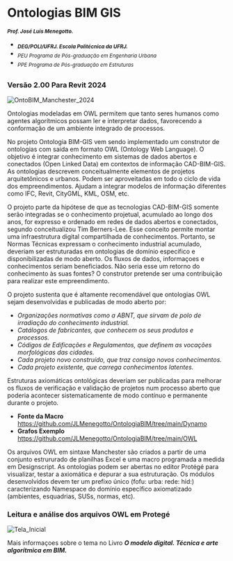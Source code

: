 # Ontologias BIM GIS
<sub> **_Prof. José Luis Menegotto._**</sub> 
+ <sub> **_DEG/POLI/UFRJ. Escola Politécnica da UFRJ._**</sub>
+ <sub> _PEU Programa de Pós-graduação em Engenharia Urbana_</sub>
+ <sub> _PPE Programa de Pós-graduação em Estruturas_</sub>
## 

### **Versão 2.00 Para Revit 2024**

![OntoBIM_Manchester_2024](https://github.com/JLMenegotto/OntologiaBIM/assets/9437020/2bbd8b0d-971d-4b5e-a9c2-ad7caf53a90f)

Ontologias modeladas em OWL permitem que tanto seres humanos como agentes algorítmicos possam ler e interpretar dados, favorecendo a conformação de um ambiente integrado de processos. 

No projeto Ontologia BIM-GIS vem sendo implementado um construtor de ontologias com saida em formato OWL (Ontology Web Language). O objetivo é integrar conhecimento em sistemas de dados abertos e conectados (Open Linked Data) em contextos de informação CAD-BIM-GIS. As ontologias descrevem conceitualmente elementos de projetos arquitetônicos e urbanos. Podem ser aproveitadas em todo o ciclo de vida dos empreendimentos. Ajudam a integrar modelos de informação diferentes como IFC, Revit, CityGML, KML, OSM, etc.

O projeto parte da hipótese de que as tecnologias CAD-BIM-GIS somente serão integradas se o conhecimento projetual, acumulado ao longo dos anos, for expresso e ordenado em redes de dados abertos e conectados, segundo conceitualizou Tim Berners-Lee. Esse conceito permite montar uma infraestrutura digital compartilhada de conhecimentos. Portanto, se Normas Técnicas expressam o conhecimento industrial acumulado, deveriam ser estruturadas em ontologias de domínio específico e disponibilizadas de modo aberto. Os fluxos de dados, informaçoes e conhecimentos seriam beneficiados. Não seria esse um retorno do conhecimento às suas fontes? O construtor pretende ser uma contribuição para realizar este empreendimento.

O projeto sustenta que é altamente recomendável que ontologias OWL sejam desenvolvidas e publicadas de modo aberto por:

* _Organizações normativas como a ABNT, que sirvam de polo de irradiação do conhecimento industrial._
* _Catálogos de fabricantes, que conhecem os seus produtos e processos._
* _Códigos de Edificações e Regulamentos, que definem as vocações morfológicas das cidades._
* _Cada projeto novo construído, que traz consigo novos conhecimentos._
* _Cada projeto existente, que carrega conhecimentos latentes._

Estruturas axiomáticas ontológicas deveriam ser publicadas para melhorar os fluxos de verificação e validação de projetos num processo aberto que poderia acontecer sistematicamente de modo contínuo e permanente durante o projeto. 

+ **Fonte da Macro**  https://github.com/JLMenegotto/OntologiaBIM/tree/main/Dynamo
+ **Grafos Exemplo**  https://github.com/JLMenegotto/OntologiaBIM/tree/main/OWL 

Os arquivos OWL em sintaxe Manchester são criados a partir de uma conjunto estrururado de planilhas Excel e uma macro programada a medida em Designscript. As ontologias podem ser abertas no editor Protégé para visualizar, testar a axiomática e depurar a sua estruturação. Os módulos desenvolvidos devem ter um prefixo único (fofu: urba: rede: hid:) caracterizando Namespace do domínio específico axiomatizado (ambientes, esquadrias, SUSs, normas, etc).

### **Leitura e análise dos arquivos OWL em Protegé**

![Tela_Inicial](https://user-images.githubusercontent.com/9437020/226172682-0c1a09aa-7069-428d-a8b8-fe8abb9ea39c.PNG)

Mais informaçoes sobre o tema no Livro **_O modelo digital. Técnica e arte algorítmica em BIM._**

